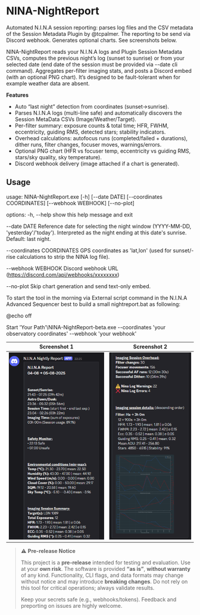 # NINA-NightReport
Automated N.I.N.A session reporting: parses log files and the CSV metadata of the Session Metadata Plugin by @tcpalmer. The reporting to be send via Discord webhook. Generates optional charts. See screenshots below.

NINA-NightReport reads your N.I.N.A logs and Plugin Session Metadata CSVs, computes the previous night’s log (sunset to sunrise) or from your selected date (end date of the session must be provided via --date cli command). 
Aggregates per-filter imaging stats, and posts a Discord embed (with an optional PNG chart). It’s designed to be fault-tolerant when for example weather data are absent.

**Features**
- Auto “last night” detection from coordinates (sunset→sunrise).
- Parses N.I.N.A logs (multi-line safe) and automatically discovers the Session MetaData CSVs (Image/Weather/Target).
- Per-filter summary: exposure counts & total time; HFR, FWHM, eccentricity, guiding RMS, detected stars; stability indicators.
- Overhead calculations: autofocus runs (completed/failed + durations), dither runs, filter changes, focuser moves, warnings/errors.
- Optional PNG chart (HFR vs focuser temp, eccentricity vs guiding RMS, stars/sky quality, sky temperature).
- Discord webhook delivery (image attached if a chart is generated).

## Usage
usage: NINA-NightReport.exe [-h] [--date DATE] [--coordinates COORDINATES] [--webhook WEBHOOK] [--no-plot]

options:
  -h, --help            show this help message and exit
  
  --date DATE           Reference date for selecting the night window (YYYY-MM-DD, 'yesterday'/'today'). Interpreted
                        as the night ending at this date's sunrise. Default: last night.
  
  --coordinates COORDINATES
                        GPS coordinates as 'lat,lon' (used for sunset/-rise calculations to strip the NINA log file).
  
  --webhook WEBHOOK     Discord webhook URL (https://discord.com/api/webhooks/xxxxxxxx)
  
  --no-plot             Skip chart generation and send text-only embed.


To start the tool in the morning via External script command in the N.I.N.A Advanced Sequencer best to build a small nightreport.bat as following:

@echo off

Start 'Your Path'\NINA-NightReport-beta.exe --coordinates 'your observatory coordinates' --webhook 'your webhook'

| Screenshot 1 | Screenshot 2 |
|---|---|
| ![Screenshot 1](Screenshot_1.png) | ![Screenshot 2](Screenshot_2.png) |

> ⚠️ **Pre-release Notice**
>
> This project is a **pre-release** intended for testing and evaluation.
> Use at your **own risk**. The software is provided **“as is”**, **without
> warranty** of any kind. Functionality, CLI flags, and data formats may
> change without notice and may introduce **breaking changes**. Do not rely
> on this tool for critical operations; always validate results.
>
> Keep your secrets safe (e.g., webhooks/tokens).
> Feedback and preporting on issues are highly welcome.
